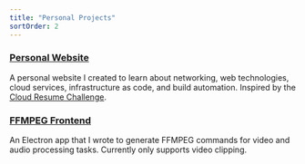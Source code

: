 ```yaml
---
title: "Personal Projects"
sortOrder: 2
---
```

### [Personal Website](./blog/1-building-this-website)
A personal website I created to learn about networking, web technologies, cloud services, infrastructure as code, and build automation. Inspired by the [Cloud Resume Challenge](https://cloudresumechallenge.dev/).

### [FFMPEG Frontend](https://github.com/huynhlkevin/ffmpeg-frontend)
An Electron app that I wrote to generate FFMPEG commands for video and audio processing tasks. Currently only supports video clipping.